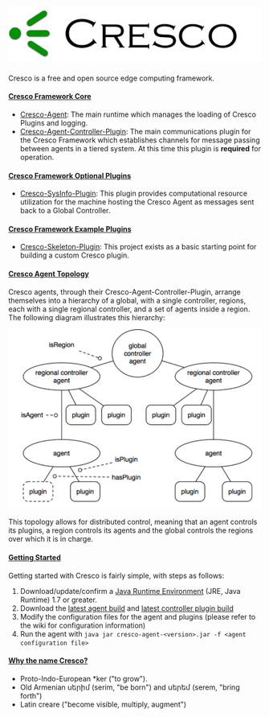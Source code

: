 ![](images/cresco_logo.png)
======

Cresco is a free and open source edge computing framework.

#### [Cresco Framework Core](core)
 * [Cresco-Agent](https://github.com/ResearchWorx/Cresco-Agent): The main runtime which manages the loading of Cresco Plugins and logging.
 * [Cresco-Agent-Controller-Plugin](https://github.com/ResearchWorx/Cresco-Agent-Controller-Plugin): The main communications plugin for the Cresco Framework which establishes channels for message passing between agents in a tiered system. At this time this plugin is **required** for operation.
 
#### [Cresco Framework Optional Plugins](optional-plugins)
 * [Cresco-SysInfo-Plugin](https://github.com/ResearchWorx/Cresco-SysInfo-Plugin): This plugin provides computational resource utilization for the machine hosting the Cresco Agent as messages sent back to a Global Controller.
 
#### [Cresco Framework Example Plugins](example-plugins)
 * [Cresco-Skeleton-Plugin](https://github.com/ResearchWorx/Cresco-Skeleton-Plugin): This project exists as a basic starting point for building a custom Cresco plugin.

#### [Cresco Agent Topology](topology)
Cresco agents, through their Cresco-Agent-Controller-Plugin, arrange themselves into a hierarchy of a global, with a single controller, regions, each with a single regional controller, and a set of agents inside a region. The following diagram illustrates this hierarchy:

![](images/CrescoTopology.png)

This topology allows for distributed control, meaning that an agent controls its plugins, a region controls its agents and the global controls the regions over which it is in charge.

#### [Getting Started](getting-started)
Getting started with Cresco is fairly simple, with steps as follows:
 1. Download/update/confirm a [Java Runtime Environment](http://www.oracle.com/technetwork/java/javase/overview/index.html) (JRE, Java Runtime) 1.7 or greater.
 2. Download the [latest agent build](http://128.163.188.129:9998/job/Cresco-Agent/lastSuccessfulBuild/com.researchworx.cresco$cresco-agent/) and [latest controller plugin build](http://128.163.188.129:9998/job/Cresco-Agent-Controller-Plugin/lastStableBuild/com.researchworx.cresco$cresco-agent-controller-plugin/)
 3. Modify the configuration files for the agent and plugins (please refer to the wiki for configuration information)
 4. Run the agent with `java jar cresco-agent-<version>.jar -f <agent configuration file>`

#### [Why the name Cresco?](etymology)
 
* Proto-Indo-European *ker ("to grow"). 
* Old Armenian սերիմ (serim, "be born") and սերեմ (serem, "bring forth")
* Latin creare ("become visible, multiply, augment")